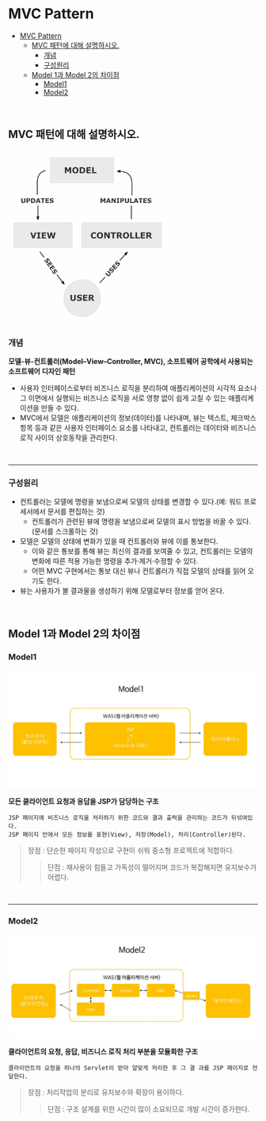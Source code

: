 # MVC Pattern

<!-- TOC -->

- [MVC Pattern](#mvc-pattern)
  - [MVC 패턴에 대해 설명하시오.](#mvc-%ED%8C%A8%ED%84%B4%EC%97%90-%EB%8C%80%ED%95%B4-%EC%84%A4%EB%AA%85%ED%95%98%EC%8B%9C%EC%98%A4)
    - [개념](#%EA%B0%9C%EB%85%90)
    - [구성원리](#%EA%B5%AC%EC%84%B1%EC%9B%90%EB%A6%AC)
  - [Model 1과 Model 2의 차이점](#model-1%EA%B3%BC-model-2%EC%9D%98-%EC%B0%A8%EC%9D%B4%EC%A0%90)
    - [Model1](#model1)
    - [Model2](#model2)

<!-- /TOC -->

<br>

## MVC 패턴에 대해 설명하시오.
![MVC Pattern](mvc.jpg "MVC Pattern")

### 개념
**모델-뷰-컨트롤러(Model–View–Controller, MVC), 소프트웨어 공학에서 사용되는 소프트웨어 디자인 패턴**
- 사용자 인터페이스로부터 비즈니스 로직을 분리하여 애플리케이션의 시각적 요소나 그 이면에서 실행되는 비즈니스 로직을 서로 영향 없이 쉽게 고칠 수 있는 애플리케이션을 만들 수 있다.
- MVC에서 모델은 애플리케이션의 정보(데이터)를 나타내며, 뷰는 텍스트, 체크박스 항목 등과 같은 사용자 인터페이스 요소를 나타내고, 컨트롤러는 데이터와 비즈니스 로직 사이의 상호동작을 관리한다.

<br>

<hr>

### 구성원리
- 컨트롤러는 모델에 명령을 보냄으로써 모델의 상태를 변경할 수 있다.(예: 워드 프로세서에서 문서를 편집하는 것)
  - 컨트롤러가 관련된 뷰에 명령을 보냄으로써 모델의 표시 방법을 바꿀 수 있다. (문서를 스크롤하는 것)
- 모델은 모델의 상태에 변화가 있을 때 컨트롤러와 뷰에 이를 통보한다.
  - 이와 같은 통보를 통해 뷰는 최신의 결과를 보여줄 수 있고, 컨트롤러는 모델의 변화에 따른 적용 가능한 명령을 추가·제거·수정할 수 있다.
  - 어떤 MVC 구현에서는 통보 대신 뷰나 컨트롤러가 직접 모델의 상태를 읽어 오기도 한다.
- 뷰는 사용자가 볼 결과물을 생성하기 위해 모델로부터 정보를 얻어 온다.


<br>

## Model 1과 Model 2의 차이점

### Model1
![Model1](model1.JPG "Model1")

**모든 클라이언트 요청과 응답을 JSP가 담당하는 구조**

```
JSP 페이지에 비즈니스 로직을 처리하기 위한 코드와 결과 출력을 관리하는 코드가 뒤섞여있다.
JSP 페이지 안에서 모든 정보를 표현(View), 저장(Model), 처리(Controller)된다.
```

> 장점 : 단순한 페이지 작성으로 구현이 쉬워 중소형 프로젝트에 적합하다.
>> 단점 : 재사용이 힘들고 가독성이 떨어지며 코드가 복잡해지면 유지보수가 어렵다.

<br>

<hr>

### Model2
![Model2](model2.JPG "Model2")

**클라이언트의 요청, 응답, 비즈니스 로직 처리 부분을 모듈화한 구조**

```
클라이언트의 요청을 하나의 Servlet이 받아 알맞게 처리한 후 그 결 과를 JSP 페이지로 전달한다.
```

> 장점 : 처리작업의 분리로 유지보수와 확장이 용이하다.
>> 단점 : 구조 설계를 위한 시간이 많이 소요되므로 개발 시간이 증가한다.
